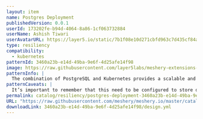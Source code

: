 ```yaml
---
layout: item
name: Postgres Deployment
publishedVersion: 0.0.1
userId: 173202fe-b94d-4064-8a86-1cf063732884
userName: Ashish Tiwari
userAvatarURL: https://layer5.io/static/7b1f08e10d271cbfd963c7d435cf84ac/416c3/ashish-tiwari.webp
type: resiliency
compatibility:
  - kubernetes
patternId: 3460a23b-e14d-49ba-9e6f-4d25afe14f98
image: https://raw.githubusercontent.com/layer5labs/meshery-extensions-packages/master/action-assets/design-assets/3460a23b-e14d-49ba-9e6f-4d25afe14f98-light.png,https://raw.githubusercontent.com/layer5labs/meshery-extensions-packages/master/action-assets/design-assets/3460a23b-e14d-49ba-9e6f-4d25afe14f98-dark.png
patternInfo: |
  The combination of PostgreSQL and Kubernetes provides a scalable and highly available (HA) database solution that’s well suited for modern application development and deployment practices. While creating a HA solution is out of the scope of this article, you’ll learn how to set up a simple container with PostgreSQL, which offers a number of benefits.
patternCaveats: |
  It’s important to remember that this need to be configured to store data in node-local memory.
permalink: catalog/resiliency/postgres-deployment-3460a23b-e14d-49ba-9e6f-4d25afe14f98.html
URL: "https://raw.githubusercontent.com/meshery/meshery.io/master/catalog/3460a23b-e14d-49ba-9e6f-4d25afe14f98/0.0.1/design.yml"
downloadLink: 3460a23b-e14d-49ba-9e6f-4d25afe14f98/design.yml
---
```

